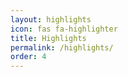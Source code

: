 ```yaml
---
layout: highlights
icon: fas fa-highlighter
title: Highlights
permalink: /highlights/
order: 4
---
```

